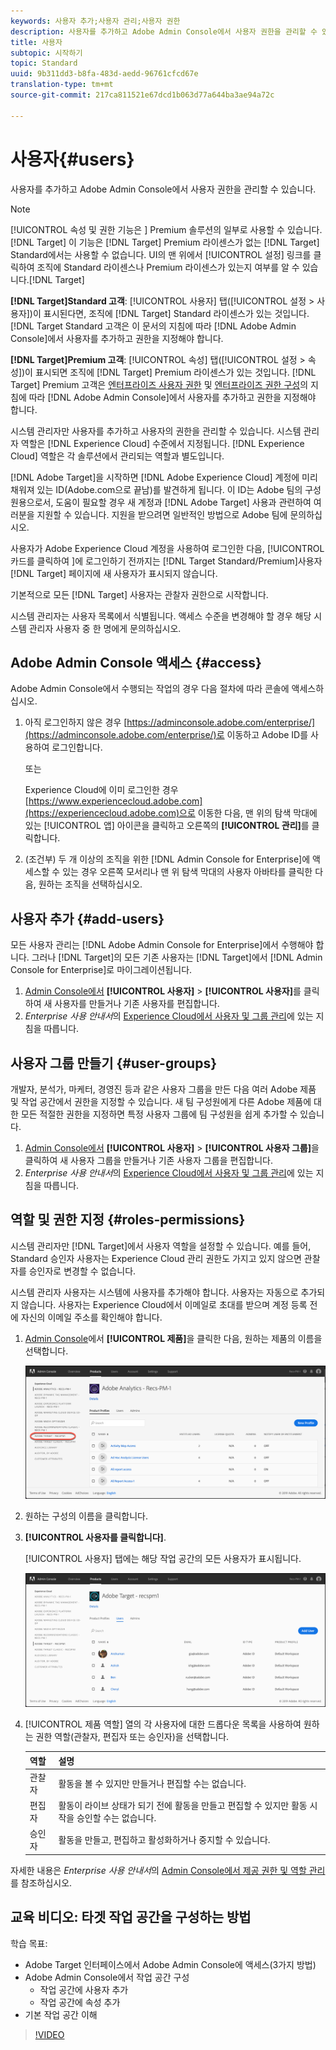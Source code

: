 ```yaml
---
keywords: 사용자 추가;사용자 관리;사용자 권한
description: 사용자를 추가하고 Adobe Admin Console에서 사용자 권한을 관리할 수 있습니다.
title: 사용자
subtopic: 시작하기
topic: Standard
uuid: 9b311dd3-b8fa-483d-aedd-96761cfcd67e
translation-type: tm+mt
source-git-commit: 217ca811521e67dcd1b063d77a644ba3ae94a72c

---
```



# 사용자{#users}

사용자를 추가하고 Adobe Admin Console에서 사용자 권한을 관리할 수 있습니다.

>[!NOTE]
>
>[!UICONTROL 속성 및 권한 기능은 ] Premium 솔루션의 일부로 사용할 수 있습니다. [!DNL Target] 이 기능은 [!DNL Target] Premium 라이센스가 없는 [!DNL Target] Standard에서는 사용할 수 없습니다.
> UI의 맨 위에서 [!UICONTROL 설정] 링크를 클릭하여 조직에 Standard 라이센스나 Premium 라이센스가 있는지 여부를 알 수 있습니다.[!DNL Target]
>
>**[!DNL Target]Standard 고객**: [!UICONTROL 사용자] 탭([!UICONTROL 설정 &gt; 사용자])이 표시된다면, 조직에 [!DNL Target] Standard 라이센스가 있는 것입니다. [!DNL Target Standard 고객은 이 문서의 지침에 따라 [!DNL Adobe Admin Console]에서 사용자를 추가하고 권한을 지정해야 합니다.
>
>**[!DNL Target]Premium 고객**: [!UICONTROL 속성] 탭([!UICONTROL 설정 &gt; 속성])이 표시되면 조직에 [!DNL Target] Premium 라이센스가 있는 것입니다. [!DNL Target] Premium 고객은 [엔터프라이즈 사용자 권한](/help/administrating-target/c-user-management/property-channel/property-channel.md) 및 [엔터프라이즈 권한 구성](/help/administrating-target/c-user-management/property-channel/properties-overview.md)의 지침에 따라 [!DNL Adobe Admin Console]에서 사용자를 추가하고 권한을 지정해야 합니다.

시스템 관리자만 사용자를 추가하고 사용자의 권한을 관리할 수 있습니다. 시스템 관리자 역할은 [!DNL Experience Cloud] 수준에서 지정됩니다. [!DNL Experience Cloud] 역할은 각 솔루션에서 관리되는 역할과 별도입니다.

[!DNL Adobe Target]을 시작하면 [!DNL Adobe Experience Cloud] 계정에 미리 채워져 있는 ID(Adobe.com으로 끝남)를 발견하게 됩니다. 이 ID는 Adobe 팀의 구성원용으로서, 도움이 필요할 경우 새 계정과 [!DNL Adobe Target] 사용과 관련하여 여러분을 지원할 수 있습니다. 지원을 받으려면 일반적인 방법으로 Adobe 팀에 문의하십시오.

사용자가 Adobe Experience Cloud 계정을 사용하여 로그인한 다음, [!UICONTROL  카드를 클릭하여 ]에 로그인하기 전까지는 [!DNL Target Standard/Premium]사용자[!DNL Target] 페이지에 새 사용자가 표시되지 않습니다.

기본적으로 모든 [!DNL Target] 사용자는 관찰자 권한으로 시작합니다.

시스템 관리자는 사용자 목록에서 식별됩니다. 액세스 수준을 변경해야 할 경우 해당 시스템 관리자 사용자 중 한 명에게 문의하십시오.

## Adobe Admin Console 액세스 {#access}

Adobe Admin Console에서 수행되는 작업의 경우 다음 절차에 따라 콘솔에 액세스하십시오.

1. 아직 로그인하지 않은 경우 [https://adminconsole.adobe.com/enterprise/](https://adminconsole.adobe.com/enterprise/)로 이동하고 Adobe ID를 사용하여 로그인합니다.

   또는

   Experience Cloud에 이미 로그인한 경우 [https://www.experiencecloud.adobe.com](https://experiencecloud.adobe.com)으로 이동한 다음, 맨 위의 탐색 막대에 있는 [!UICONTROL 앱] 아이콘을 클릭하고 오른쪽의 **[!UICONTROL 관리]**&#x200B;를 클릭합니다.

1. (조건부) 두 개 이상의 조직을 위한 [!DNL Admin Console for Enterprise]에 액세스할 수 있는 경우 오른쪽 모서리나 맨 위 탐색 막대의 사용자 아바타를 클릭한 다음, 원하는 조직을 선택하십시오.

## 사용자 추가 {#add-users}

모든 사용자 관리는 [!DNL Adobe Admin Console for Enterprise]에서 수행해야 합니다. 그러나 [!DNL Target]의 모든 기존 사용자는 [!DNL Target]에서 [!DNL Admin Console for Enterprise]로 마이그레이션됩니다.

1. [Admin Console에서](../../../administrating-target/c-user-management/c-user-management/user-management.md#section_79796E0227D048F59BAE0AB02E544EBE) **[!UICONTROL 사용자]** &gt; **[!UICONTROL 사용자]**&#x200B;를 클릭하여 새 사용자를 만들거나 기존 사용자를 편집합니다.
1. *Enterprise 사용 안내서*&#x200B;의 [Experience Cloud에서 사용자 및 그룹 관리](https://helpx.adobe.com/enterprise/help/users.html)에 있는 지침을 따릅니다.

## 사용자 그룹 만들기 {#user-groups}

개발자, 분석가, 마케터, 경영진 등과 같은 사용자 그룹을 만든 다음 여러 Adobe 제품 및 작업 공간에서 권한을 지정할 수 있습니다. 새 팀 구성원에게 다른 Adobe 제품에 대한 모든 적절한 권한을 지정하면 특정 사용자 그룹에 팀 구성원을 쉽게 추가할 수 있습니다.

1. [Admin Console에서](../../../administrating-target/c-user-management/c-user-management/user-management.md#section_79796E0227D048F59BAE0AB02E544EBE) **[!UICONTROL 사용자]** &gt; **[!UICONTROL 사용자 그룹]**&#x200B;을 클릭하여 새 사용자 그룹을 만들거나 기존 사용자 그룹을 편집합니다.
1. *Enterprise 사용 안내서*&#x200B;의 [Experience Cloud에서 사용자 및 그룹 관리](https://helpx.adobe.com/enterprise/help/users.html)에 있는 지침을 따릅니다.

## 역할 및 권한 지정 {#roles-permissions}

시스템 관리자만 [!DNL Target]에서 사용자 역할을 설정할 수 있습니다. 예를 들어, Standard 승인자 사용자는 Experience Cloud 관리 권한도 가지고 있지 않으면 관찰자를 승인자로 변경할 수 없습니다.

시스템 관리자 사용자는 시스템에 사용자를 추가해야 합니다. 사용자는 자동으로 추가되지 않습니다. 사용자는 Experience Cloud에서 이메일로 초대를 받으며 계정 등록 전에 자신의 이메일 주소를 확인해야 합니다.

1. [Admin Console](../../../administrating-target/c-user-management/c-user-management/user-management.md#section_79796E0227D048F59BAE0AB02E544EBE)에서 **[!UICONTROL 제품]**&#x200B;을 클릭한 다음, 원하는 제품의 이름을 선택합니다.

   ![제품 탭](/help/administrating-target/c-user-management/c-user-management/assets/workspace-new.png)

1. 원하는 구성의 이름을 클릭합니다.
1. **[!UICONTROL 사용자를 클릭합니다]**.

   [!UICONTROL 사용자] 탭에는 해당 작업 공간의 모든 사용자가 표시됩니다.

   ![구성 사용자](/help/administrating-target/c-user-management/c-user-management/assets/configuration_users-new.png)

1. [!UICONTROL 제품 역할] 열의 각 사용자에 대한 드롭다운 목록을 사용하여 원하는 권한 역할(관찰자, 편집자 또는 승인자)을 선택합니다.

   | 역할 | 설명 |
   |--- |--- |
   | 관찰자 | 활동을 볼 수 있지만 만들거나 편집할 수는 없습니다. |
   | 편집자 | 활동이 라이브 상태가 되기 전에 활동을 만들고 편집할 수 있지만 활동 시작을 승인할 수는 없습니다. |
   | 승인자 | 활동을 만들고, 편집하고 활성화하거나 중지할 수 있습니다. |

자세한 내용은 *Enterprise 사용 안내서*&#x200B;의 [Admin Console에서 제공 권한 및 역할 관리](https://helpx.adobe.com/enterprise/help/manage-permissions-and-roles.html)를 참조하십시오.

## 교육 비디오: 타겟 작업 공간을 구성하는 방법

학습 목표:

* Adobe Target 인터페이스에서 Adobe Admin Console에 액세스(3가지 방법)
* Adobe Admin Console에서 작업 공간 구성
   * 작업 공간에 사용자 추가
   * 작업 공간에 속성 추가
* 기본 작업 공간 이해

>[!VIDEO](https://video.tv.adobe.com/v/19463/?captions=kor)
